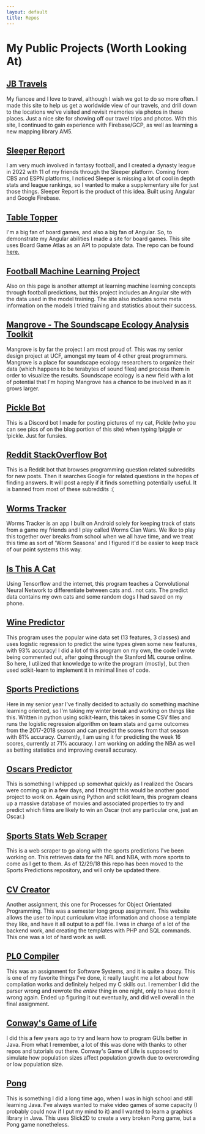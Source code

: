 ```yaml
---
layout: default
title: Repos
---
```


# My Public Projects (Worth Looking At)

## [JB Travels](https://jb-travels.web.app)

My fiancee and I love to travel, although I wish we got to do so more often. I made this site to help us get a worldwide view of our travels, and drill down to the locations we've visited and revisit memories via photos in these places. Just a nice site for showing off our travel trips and photos. With this site, I continued to gain experience with Firebase/GCP, as well as learning a new mapping library AM5.

## [Sleeper Report](https://github.com/jpollmann102/sleeper-report)

I am very much involved in fantasy football, and I created a dynasty league in 2022 with 11 of my friends through the Sleeper platform. Coming from CBS and ESPN platforms, I noticed Sleeper is missing a lot of cool in depth stats and league rankings, so I wanted to make a supplementary site for just those things. Sleeper Report is the product of this idea. Built using Angular and Google Firebase.

## [Table Topper](https://table-topper.herokuapp.com/)

I'm a big fan of board games, and also a big fan of Angular. So, to demonstrate my Angular abilities I made a site for board games. This site uses Board Game Atlas as an API to populate data. The repo can be found [here.](https://github.com/jpollmann102/table-topper)

## [Football Machine Learning Project](https://github.com/jpollmann102/football-ml-site)

Also on this page is another attempt at learning machine learning concepts through football predictions, but this project includes an Angular site with the data used in the model training. The site also includes some meta information on the models I tried training and statistics about their success.

## [Mangrove - The Soundscape Ecology Analysis Toolkit](https://github.com/jonathanbeever/mangrove)

Mangrove is by far the project I am most proud of. This was my senior design project at UCF, amongst my team of 4 other great programmers. Mangrove is a place for soundscape ecology researchers to organize their data (which happens to be terabytes of sound files) and process them in order to visualize the results. Soundscape ecology is a new field with a lot of potential that I'm hoping Mangrove has a chance to be involved in as it grows larger.

## [Pickle Bot](https://github.com/jpollmann102/pickle-bot)

This is a Discord bot I made for posting pictures of my cat, Pickle (who you can see pics of on the blog portion of this site) when typing !piggle or !pickle. Just for funsies.

## [Reddit StackOverflow Bot](https://github.com/jpollmann102/reddit-stackoverflow-bot)

This is a Reddit bot that browses programming question related subreddits for new posts. Then it searches Google for related questions in the hopes of finding answers. It will post a reply if it finds something potentially useful. It is banned from most of these subreddits :(

## [Worms Tracker](https://github.com/jpollmann102/Worms-Tracker)

Worms Tracker is an app I built on Android solely for keeping track of stats from a game my friends and I play called Worms Clan Wars. We like to play this together over breaks from school when we all have time, and we treat this time as sort of 'Worm Seasons' and I figured it'd be easier to keep track of our point systems this way.

## [Is This A Cat](https://github.com/jpollmann102/is-this-a-cat)

Using Tensorflow and the internet, this program teaches a Convolutional Neural Network to differentiate between cats and.. not cats. The predict data contains my own cats and some random dogs I had saved on my phone.

## [Wine Predictor](https://github.com/jpollmann102/wine-predictor)

This program uses the popular wine data set (13 features, 3 classes) and uses logistic regression to predict the wine types given some new features, with 93% accuracy! I did a lot of this program on my own, the code I wrote being commented out, after going through the Stanford ML course online. So here, I utilized that knowledge to write the program (mostly), but then used scikit-learn to implement it in minimal lines of code.

## [Sports Predictions](https://github.com/jpollmann102/sports-predictions)

Here in my senior year I've finally decided to actually do something machine learning oriented, so I'm taking my winter break and working on things like this. Written in python using scikit-learn, this takes in some CSV files and runs the logistic regression algorithm on team stats and game outcomes from the 2017-2018 season and can predict the scores from that season with 81% accuracy. Currently, I am using it for predicting the week 16 scores, currently at 71% accuracy. I am working on adding the NBA as well as betting statistics and improving overall accuracy.

## [Oscars Predictor](https://github.com/jpollmann102/Oscars-Predictor)

This is something I whipped up somewhat quickly as I realized the Oscars were coming up in a few days, and I thought this would be another good project to work on. Again using Python and scikit learn, this program cleans up a massive database of movies and associated properties to try and predict which films are likely to win an Oscar (not any particular one, just an Oscar.)

## [Sports Stats Web Scraper](https://github.com/jpollmann102/sports-web-scraper)

This is a web scraper to go along with the sports predictions I've been working on. This retrieves data for the NFL and NBA, with more sports to come as I get to them. As of 12/29/18 this repo has been moved to the Sports Predictions repository, and will only be updated there.

## [CV Creator](https://github.com/GearTech0/CV-Creator)

Another assignment, this one for Processes for Object Orientated Programming. This was a semester long group assignment. This website allows the user to input curriculum vitae information and choose a template they like, and have it all output to a pdf file. I was in charge of a lot of the backend work, and creating the templates with PHP and SQL commands. This one was a lot of hard work as well.

## [PL0 Compiler](https://github.com/jpollmann102/PL0-Compiler)

This was an assignment for Software Systems, and it is quite a doozy. This is one of my favorite things I've done, it really taught me a lot about how compilation works and definitely helped my C skills out. I remember I did the parser wrong and rewrote the _entire_ thing in one night, only to have done it wrong again. Ended up figuring it out eventually, and did well overall in the final assignment.

## [Conway's Game of Life](https://github.com/jpollmann102/Conway-Game-of-Life)

I did this a few years ago to try and learn how to program GUIs better in Java. From what I remember, a lot of this was done with thanks to other repos and tutorials out there. Conway's Game of Life is supposed to simulate how population sizes affect population growth due to overcrowding or low population size.

## [Pong](https://github.com/jpollmann102/Pong)

This is something I did a long time ago, when I was in high school and still learning Java. I've always wanted to make video games of some capacity (I probably could now if I put my mind to it) and I wanted to learn a graphics library in Java. This uses Slick2D to create a very broken Pong game, but a Pong game nonetheless.

